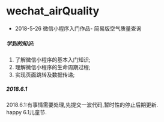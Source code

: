 # wechat_airQuality
- 2018-5-26 微信小程序入门作品-
  简易版空气质量查询
#####  学到的知识:
1. 了解微信小程序的基本入门知识;
1. 理解微信小程序的生命周期过程;
1. 实现页面跳转及数据传递;

##### 2018.6.1
 2018.6.1:有事情需要处理,先提交一波代码,暂时性的停止后期更新.  
           happy 6.1儿童节.